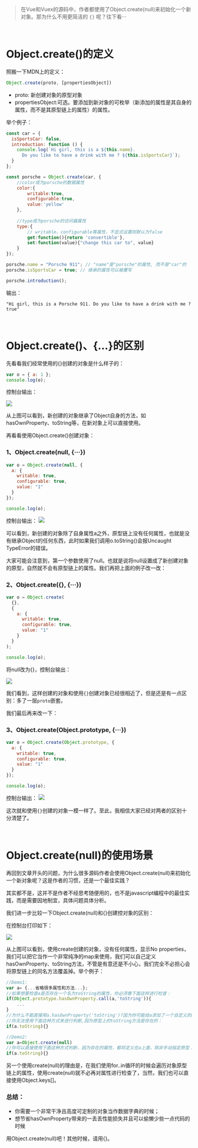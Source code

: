 >在Vue和Vuex的源码中，作者都使用了Object.create(null)来初始化一个新对象。那为什么不用更简洁的 `{}` 呢？往下看···

<br>

# Object.create()的定义

照搬一下MDN上的定义：

```js
Object.create(proto, [propertiesObject])
```

- proto: 新创建对象的原型对象
- propertiesObject:可选。要添加到新对象的可枚举（新添加的属性是其自身的属性，而不是其原型链上的属性）的属性。

举个例子：
```js
const car = {
  isSportsCar: false,
  introduction: function () {
    console.log(`Hi girl, this is a ${this.name}. 
      Do you like to have a drink with me ? ${this.isSportsCar}`);
  }
};

const porsche = Object.create(car, {
    //color成为porsche的数据属性
    color:{
        writable:true,
        configurable:true,
        value:'yellow'
    },
    
    //type成为porsche的访问器属性
    type:{
        // writable、configurable等属性，不显式设置则默认为false
        get:function(){return 'convertible'},
        set:function(value){"change this car to", value}
    }
});

porsche.name = "Porsche 911"; // "name"是"porsche"的属性, 而不是"car"的
porsche.isSportsCar = true; // 继承的属性可以被覆写

porsche.introduction();
```
输出：
```
"Hi girl, this is a Porsche 911. Do you like to have a drink with me ? true"
```
<br>

# Object.create()、{…}的区别

先看看我们经常使用的{}创建的对象是什么样子的：

```js
var o = { a: 1 };
console.log(o);
```

控制台输出：

![](https://user-gold-cdn.xitu.io/2018/4/11/162b2eeff41e8f5d?imageView2/0/w/1280/h/960/format/webp/ignore-error/1)

从上图可以看到，新创建的对象继承了Object自身的方法，如hasOwnProperty、toString等，在新对象上可以直接使用。

再看看使用Object.create()创建对象：

### 1、Object.create(null, {···})

```js
var o = Object.create(null, {
  a: {
    writable: true,
    configurable: true,
    value: "1"
  }
});

console.log(o);
```
控制台输出：
![](https://user-gold-cdn.xitu.io/2018/4/11/162b2ef2d7089a2f?imageView2/0/w/1280/h/960/format/webp/ignore-error/1)


可以看到，新创建的对象除了自身属性a之外，原型链上没有任何属性，也就是没有继承Object的任何东西，此时如果我们调用o.toString()会报Uncaught TypeError的错误。

大家可能会注意到，第一个参数使用了null。也就是说将null设置成了新创建对象的原型，自然就不会有原型链上的属性。我们再把上面的例子改一改：

### 2、Object.create({}, {···})

```js
var o = Object.create(
  {},
  {
    a: {
      writable: true,
      configurable: true,
      value: "1"
    }
  }
);

console.log(o);
```
将null改为{}，控制台输出：

![](https://user-gold-cdn.xitu.io/2018/4/11/162b2ef45967219d?imageView2/0/w/1280/h/960/format/webp/ignore-error/1)

我们看到，这样创建的对象和使用`{}`创建对象已经很相近了，但是还是有一点区别：多了一层`proto`嵌套。

我们最后再来改一下：

### 3、Object.create(Object.prototype, {···})

```js
var o = Object.create(Object.prototype, {
  a: {
    writable: true,
    configurable: true,
    value: "1"
  }
});

console.log(o);
```
控制台输出：
![](https://user-gold-cdn.xitu.io/2018/4/11/162b2ef5f507c834?imageView2/0/w/1280/h/960/format/webp/ignore-error/1)


这次就和使用`{}`创建的对象一模一样了。至此，我相信大家已经对两者的区别十分清楚了。

<br>

# Object.create(null)的使用场景
再回到文章开头的问题，为什么很多源码作者会使用Object.create(null)来初始化一个新对象呢？这是作者的习惯，还是一个最佳实践？

其实都不是，这并不是作者不经思考随便用的，也不是javascript编程中的最佳实践，而是需要因地制宜，具体问题具体分析。

我们进一步比较一下Object.create(null)和{}创建控对象的区别：

在控制台打印如下：

![](https://user-gold-cdn.xitu.io/2018/4/11/162b2ef76658b2f1?imageView2/0/w/1280/h/960/format/webp/ignore-error/1)

从上图可以看到，使用create创建的对象，没有任何属性，显示No properties，我们可以把它当作一个非常纯净的map来使用，我们可以自己定义hasOwnProperty、toString方法，不管是有意还是不小心，我们完全不必担心会将原型链上的同名方法覆盖掉。举个例子：

```js
//Demo1:
var a= {...省略很多属性和方法...};
//如果想要检查a是否存在一个名为toString的属性，你必须像下面这样进行检查：
if(Object.prototype.hasOwnProperty.call(a,'toString')){
    ...
}
//为什么不能直接用a.hasOwnProperty('toString')?因为你可能给a添加了一个自定义的hasOwnProperty
//你无法使用下面这种方式来进行判断,因为原型上的toString方法是存在的：
if(a.toString){}

//Demo2:
var a=Object.create(null)
//你可以直接使用下面这种方式判断，因为存在的属性，都将定义在a上面，除非手动指定原型：
if(a.toString){}
```

另一个使用create(null)的理由是，在我们使用for..in循环的时候会遍历对象原型链上的属性，使用create(null)就不必再对属性进行检查了，当然，我们也可以直接使用Object.keys[]。

### 总结：

- 你需要一个非常干净且高度可定制的对象当作数据字典的时候；
- 想节省hasOwnProperty带来的一丢丢性能损失并且可以偷懒少些一点代码的时候

用Object.create(null)吧！其他时候，请用{}。
